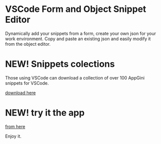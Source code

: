 # VSCode Form and Object Snippet Editor

Dynamically add your snippets from a form, create your own json for your work environment.
Copy and paste an existing json and easily modify it from the object editor.

# NEW! Snippets colections

Those using VSCode can download a collection of over 100 AppGini snippets for VSCode.

[download here](https://github.com/landinialejandro/vscode_genSnippets/blob/master/landini.code-snippets)

# NEW! try it the app

[from here](http://landini.com.ar/sys/snippetsGen/index.php)

Enjoy it.
